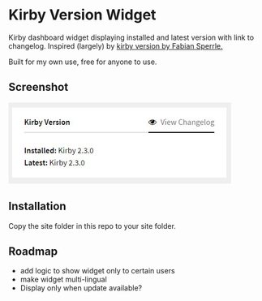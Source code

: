 # Kirby Version Widget 
Kirby dashboard widget displaying installed and latest version with link to changelog. Inspired (largely) by [kirby version by Fabian Sperrle.](https://github.com/FabianSperrle/kirby-version)

Built for my own use, free for anyone to use.

## Screenshot
![Kirby Version Widget screenshot](https://github.com/Thiousi/kirby-version-widget/blob/master/kirby-version-widget.jpg)

## Installation
Copy the site folder in this repo to your site folder.

## Roadmap
- add logic to show widget only to certain users
- make widget multi-lingual
- Display only when update available?
